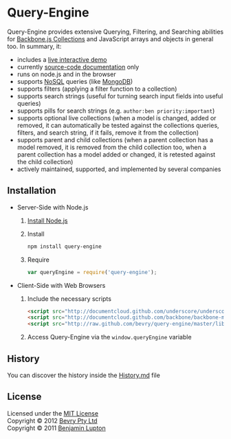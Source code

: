 # Query-Engine

Query-Engine provides extensive Querying, Filtering, and Searching abilities for [Backbone.js Collections](http://documentcloud.github.com/backbone/#Collection) and JavaScript arrays and objects in general too. In summary, it:

* includes a [live interactive demo](http://bevry.github.com/query-engine/demo/)
* currently [source-code documentation](https://github.com/bevry/query-engine/blob/master/lib/query-engine.coffee#files) only
* runs on node.js and in the browser
* supports [NoSQL](http://www.mongodb.org/display/DOCS/Advanced+Queries) queries (like [MongoDB](http://www.mongodb.org/))
* supports filters (applying a filter function to a collection)
* supports search strings (useful for turning search input fields into useful queries)
* supports pills for search strings (e.g. `author:ben priority:important`)
* supports optional live collections (when a model is changed, added or removed, it can automatically be tested against the collections queries, filters, and search string, if it fails, remove it from the collection)
* supports parent and child collections (when a parent collection has a model removed, it is removed from the child collection too, when a parent collection has a model added or changed, it is retested against the child collection)
* actively maintained, supported, and implemented by several companies


## Installation

- Server-Side with Node.js

	1. [Install Node.js](https://github.com/balupton/node/wiki/Installing-Node.js)

	2. Install
		
		``` bash
		npm install query-engine
		```
	
	3. Require

		``` javascript
		var queryEngine = require('query-engine');
		```


- Client-Side with Web Browsers

	1. Include the necessary scripts
		
		``` html
		<script src="http://documentcloud.github.com/underscore/underscore-min.js"></script>
		<script src="http://documentcloud.github.com/backbone/backbone-min.js"></script>
		<script src="http://raw.github.com/bevry/query-engine/master/lib/query-engine.js"></script>
		```
	
	2. Access Query-Engine via the `window.queryEngine` variable



## History

You can discover the history inside the [History.md](https://github.com/bevry/query-engine/blob/master/History.md#files) file



## License

Licensed under the [MIT License](http://creativecommons.org/licenses/MIT/)
<br/>Copyright &copy; 2012 [Bevry Pty Ltd](http://bevry.me)
<br/>Copyright &copy; 2011 [Benjamin Lupton](http://balupton.com)

